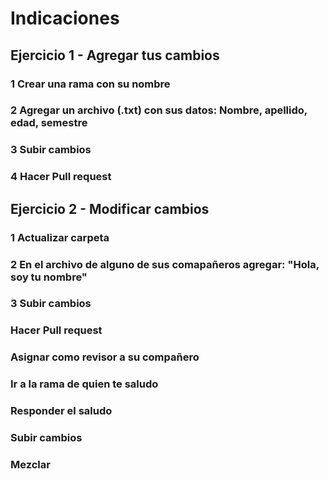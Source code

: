 # Indicaciones
## Ejercicio 1 - Agregar tus cambios
### 1 Crear una rama con su nombre
### 2 Agregar un archivo (.txt) con sus datos: Nombre, apellido, edad, semestre
### 3 Subir cambios
### 4 Hacer Pull request

## Ejercicio 2 - Modificar cambios
### 1 Actualizar carpeta
### 2 En el archivo de alguno de sus comapañeros agregar: "Hola, soy tu nombre"
### 3 Subir cambios
### Hacer Pull request
### Asignar como revisor a su compañero
### Ir a la rama de quien te saludo
### Responder el saludo
### Subir cambios
### Mezclar
